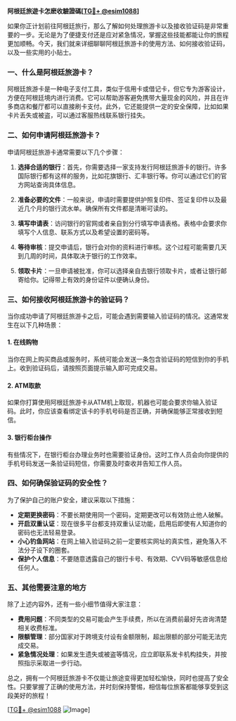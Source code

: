 **阿根廷旅遊卡怎麽收驗證碼[[TG💪+ @esim1088](https://t.me/s/esim1088)]**

如果你正计划前往阿根廷旅行，那么了解如何处理旅游卡以及接收验证码是非常重要的一步。无论是为了便捷支付还是应对紧急情况，掌握这些技能都能让你的旅程更加顺畅。今天，我们就来详细聊聊阿根廷旅游卡的使用方法、如何接收验证码，以及一些实用的小贴士。

### 一、什么是阿根廷旅游卡？

阿根廷旅游卡是一种电子支付工具，类似于信用卡或借记卡，但它专为游客设计，方便在阿根廷境内进行消费。它可以帮助游客避免携带大量现金的风险，并且在许多商店和餐厅都可以直接刷卡支付。此外，它还能提供一定的安全保障，比如如果卡片丢失或被盗，可以通过客服热线联系银行挂失。

### 二、如何申请阿根廷旅游卡？

申请阿根廷旅游卡通常需要以下几个步骤：

1. **选择合适的银行**：首先，你需要选择一家支持发行阿根廷旅游卡的银行。许多国际银行都有这样的服务，比如花旗银行、汇丰银行等。你可以通过它们的官方网站查询具体信息。

2. **准备必要的文件**：一般来说，申请时需要提供护照复印件、签证复印件以及最近几个月的银行流水单。确保所有文件都是清晰可读的。

3. **填写申请表**：访问银行的官网或者亲自到分行填写申请表格。表格中会要求你填写个人信息、联系方式以及希望设置的密码等。

4. **等待审核**：提交申请后，银行会对你的资料进行审核。这个过程可能需要几天到几周的时间，具体取决于银行的工作效率。

5. **领取卡片**：一旦申请被批准，你可以选择亲自去银行领取卡片，或者让银行邮寄给你。记得带上有效的身份证件以便确认身份。

### 三、如何接收阿根廷旅游卡的验证码？

当你成功申请了阿根廷旅游卡之后，可能会遇到需要输入验证码的情况。这通常发生在以下几种场景：

#### 1. 在线购物

当你在网上购买商品或服务时，系统可能会发送一条包含验证码的短信到你的手机上。收到验证码后，请按照页面提示输入即可完成交易。

#### 2. ATM取款

如果你打算使用阿根廷旅游卡从ATM机上取现，机器也可能会要求你输入验证码。此时，你应该查看绑定该卡的手机号码是否正确，并确保能够正常接收到短信。

#### 3. 银行柜台操作

有些情况下，在银行柜台办理业务时也需要验证身份。这时工作人员会向你提供的手机号码发送一条验证码短信，你需要及时查收并告知工作人员。

### 四、如何确保验证码的安全性？

为了保护自己的账户安全，建议采取以下措施：

- **定期更换密码**：不要长期使用同一个密码，定期更改可以有效防止他人破解。
- **开启双重认证**：现在很多平台都支持双重认证功能，启用后即使有人知道你的密码也无法轻易登录。
- **小心钓鱼网站**：在网上输入验证码之前一定要核实网址的真实性，避免落入不法分子设下的圈套。
- **保护个人信息**：不要随意透露自己的银行卡号、有效期、CVV码等敏感信息给任何人。

### 五、其他需要注意的地方

除了上述内容外，还有一些小细节值得大家注意：

- **费用问题**：不同类型的交易可能会产生手续费，所以在消费前最好先咨询清楚相关收费标准。
- **限额管理**：部分国家对于跨境支付设有金额限制，超出限额的部分可能无法完成交易。
- **紧急情况处理**：如果发生遗失或被盗等情况，应立即联系发卡机构挂失，并按照指示采取进一步行动。

总之，拥有一个阿根廷旅游卡不仅能让旅途变得更加轻松愉快，同时也提高了安全性。只要掌握了正确的使用方法，并时刻保持警惕，相信每位旅客都能够享受到这段美好的旅程！

[[TG💪+ @esim1088](https://t.me/s/esim1088) ![Image](https://i.postimg.cc/4NQfJmqS/Snipaste-2025-05-13-00-14-12.png)]